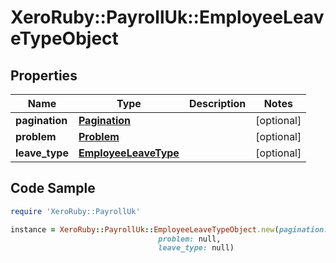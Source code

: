 # XeroRuby::PayrollUk::EmployeeLeaveTypeObject

## Properties

Name | Type | Description | Notes
------------ | ------------- | ------------- | -------------
**pagination** | [**Pagination**](Pagination.md) |  | [optional] 
**problem** | [**Problem**](Problem.md) |  | [optional] 
**leave_type** | [**EmployeeLeaveType**](EmployeeLeaveType.md) |  | [optional] 

## Code Sample

```ruby
require 'XeroRuby::PayrollUk'

instance = XeroRuby::PayrollUk::EmployeeLeaveTypeObject.new(pagination: null,
                                 problem: null,
                                 leave_type: null)
```


